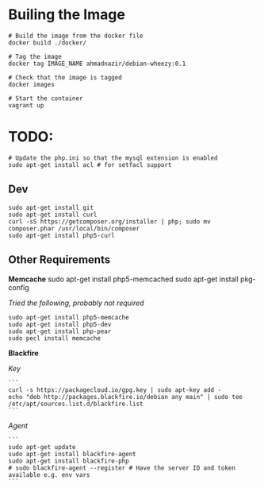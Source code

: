 Builing the Image
=================

	# Build the image from the docker file
	docker build ./docker/

	# Tag the image
	docker tag IMAGE_NAME ahmadnazir/debian-wheezy:0.1

	# Check that the image is tagged
	docker images

	# Start the container
	vagrant up

TODO:
====

	# Update the php.ini so that the mysql extension is enabled
	sudo apt-get install acl # for setfacl support

Dev
---
	sudo apt-get install git
	sudo apt-get install curl
	curl -sS https://getcomposer.org/installer | php; sudo mv composer.phar /usr/local/bin/composer
	sudo apt-get install php5-curl

Other Requirements
------------------

**Memcache**
	sudo apt-get install php5-memcached
	sudo apt-get install pkg-config

*Tried the following, probably not required*

	sudo apt-get install php5-memcache
	sudo apt-get install php5-dev
	sudo apt-get install php-pear
	sudo pecl install memcache

**Blackfire**

*Key*

	```
	curl -s https://packagecloud.io/gpg.key | sudo apt-key add -
	echo "deb http://packages.blackfire.io/debian any main" | sudo tee /etc/apt/sources.list.d/blackfire.list
	```

*Agent*

	```
	sudo apt-get update
	sudo apt-get install blackfire-agent
	sudo apt-get install blackfire-php
	# sudo blackfire-agent --register # Have the server ID and token available e.g. env vars
	```

